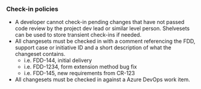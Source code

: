 ### Check-in policies
* A developer cannot check-in pending changes that have not passed code review by the project dev lead or similar level person. Shelvesets can be used to store transient check-ins if needed.
* All changesets must be checked in with a comment referencing the FDD, support case or initiative ID and a short description of what the changeset contains.
    * i.e. FDD-144, initial delivery
    * i.e. FDD-1234, form extension method bug fix
    * i.e. FDD-145, new requirements from CR-123
* All changesets must be checked in against a Azure DevOps work item. 